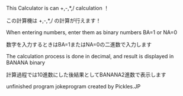 This Calculator is can +,-,*,/ calculation ！

この計算機は +,-,*,/ の計算が行えます！

When entering numbers, enter them as binary numbers BA=1 or NA=0

数字を入力するときはBA=1またはNA=0の二進数で入力します

The calculation process is done in decimal, and result is displayed in BANANA binary

計算過程では10進数にした後結果としてBANANA2進数で表示します


unfinished program jokeprogram created by Pickles.JP
